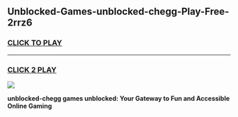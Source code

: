 
## Unblocked-Games-unblocked-chegg-Play-Free-2rrz6
<h3>
<a href="https://premium76.site?title=unblocked-chegg&ref=23A">CLICK TO PLAY</a></h3>
<hr>

<h3>
<a href="https://premium76.site?title=unblocked-chegg&ref=23A">CLICK 2 PLAY</a>
  
</h3>

<a href="https://premium76.site?title=unblocked-chegg&ref=23A"><img src="https://clearcache.store/games.png"></a>


**unblocked-chegg games unblocked: Your Gateway to Fun and Accessible Online Gaming**
